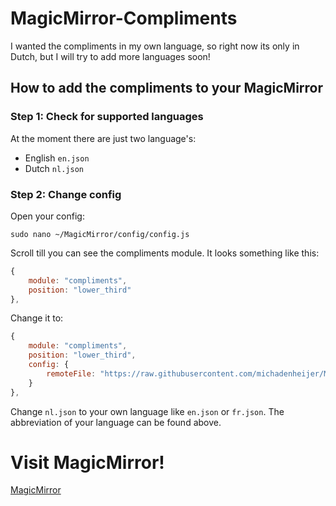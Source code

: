 # MagicMirror-Compliments
I wanted the compliments in my own language, so right now its only in Dutch, but I will try to add more languages soon!

## How to add the compliments to your MagicMirror
### Step 1: Check for supported languages
At the moment there are just two language's: 
- English ```en.json```
- Dutch ```nl.json```

### Step 2: Change config
Open your config:
```
sudo nano ~/MagicMirror/config/config.js
```
Scroll till you can see the compliments module. It looks something like this:
```javascript
{
    module: "compliments",
    position: "lower_third"
},
```
Change it to:
```javascript
{
    module: "compliments",
    position: "lower_third",
    config: {
        remoteFile: "https://raw.githubusercontent.com/michadenheijer/MagicMirrorCompliments/master/nl.json"
    }
},
```
Change ```nl.json``` to your own language like ```en.json``` or ```fr.json```. The abbreviation of your language can be found above.

# Visit MagicMirror!
[MagicMirror](https://github.com/MichMich/MagicMirror)
